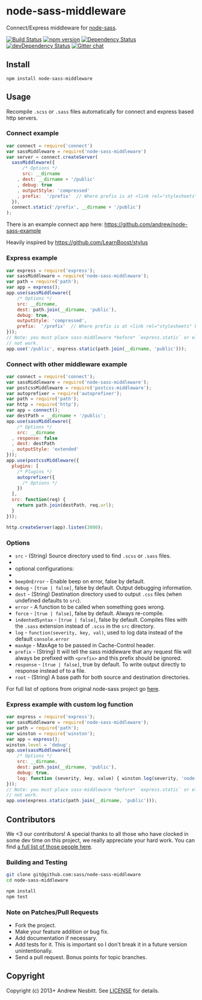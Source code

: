 # node-sass-middleware

Connect/Express middleware for [node-sass](https://github.com/sass/node-sass).

[![Build Status](https://travis-ci.org/sass/node-sass-middleware.svg?branch=master&style=flat)](https://travis-ci.org/sass/node-sass-middleware)
[![npm version](https://badge.fury.io/js/node-sass-middleware.svg)](http://badge.fury.io/js/node-sass-middleware)
[![Dependency Status](https://david-dm.org/sass/node-sass-middleware.svg?theme=shields.io)](https://david-dm.org/sass/node-sass-middleware)
[![devDependency Status](https://david-dm.org/sass/node-sass-middleware/dev-status.svg?theme=shields.io)](https://david-dm.org/sass/node-sass-middleware#info=devDependencies)
[![Gitter chat](http://img.shields.io/badge/gitter-sass/node--sass-brightgreen.svg)](https://gitter.im/sass/node-sass)

## Install

    npm install node-sass-middleware

## Usage

Recompile `.scss` or `.sass` files automatically for connect and express based http servers.

### Connect example

```javascript
var connect = require('connect')
var sassMiddleware = require('node-sass-middleware')
var server = connect.createServer(
  sassMiddleware({
      /* Options */
      src: __dirname
    , dest: __dirname + '/public'
    , debug: true
    , outputStyle: 'compressed'
    , prefix:  '/prefix'  // Where prefix is at <link rel="stylesheets" href="prefix/style.css"/>
  }),
  connect.static('/prefix', __dirname + '/public')
);
```

There is an example connect app here: <https://github.com/andrew/node-sass-example>

Heavily inspired by <https://github.com/LearnBoost/stylus>

### Express example

```javascript
var express = require('express');
var sassMiddleware = require('node-sass-middleware');
var path = require('path');
var app = express();
app.use(sassMiddleware({
    /* Options */
    src: __dirname,
    dest: path.join(__dirname, 'public'),
    debug: true,
    outputStyle: 'compressed',
    prefix:  '/prefix'  // Where prefix is at <link rel="stylesheets" href="prefix/style.css"/>
}));
// Note: you must place sass-middleware *before* `express.static` or else it will
// not work.
app.use('/public', express.static(path.join(__dirname, 'public')));
```

### Connect with other middleware example

```javascript
var connect = require('connect');
var sassMiddleware = require('node-sass-middleware');
var postcssMiddleware = require('postcss-middleware');
var autoprefixer = require('autoprefixer');
var path = require('path');
var http = require('http');
var app = connect();
var destPath = __dirname + '/public';
app.use(sassMiddleware({
    /* Options */
    src: __dirname
  , response: false
  , dest: destPath
  , outputStyle: 'extended'
}));
app.use(postcssMiddleware({
  plugins: [
    /* Plugins */
    autoprefixer({
      /* Options */
    })
  ],
  src: function(req) {
    return path.join(destPath, req.url);
  }
}));

http.createServer(app).listen(3000);
```

### Options

 *    `src`            - (String) Source directory used to find `.scss` or `.sass` files.
 *
 *    optional configurations:
 *
 *    `beepOnError`    - Enable beep on error, false by default.
 *    `debug`          - `[true | false]`, false by default. Output debugging information.
 *    `dest`           - (String) Destination directory used to output `.css` files (when undefined defaults to `src`).
 *    `error`          - A function to be called when something goes wrong.
 *    `force`          - `[true | false]`, false by default. Always re-compile.
 *    `indentedSyntax` - `[true | false]`, false by default. Compiles files with the `.sass` extension instead of `.scss` in the `src` directory.
 *    `log`            - `function(severity, key, val)`, used to log data instead of the default `console.error`
 *    `maxAge`         - MaxAge to be passed in Cache-Control header.
 *    `prefix`         - (String) It will tell the sass middleware that any request file will always be prefixed with `<prefix>` and this prefix should be ignored.
 *    `response`       - `[true | false]`, true by default. To write output directly to response instead of to a file.
 *    `root`           - (String) A base path for both source and destination directories.


  For full list of options from original node-sass project go [here](https://github.com/sass/node-sass).
  
### Express example with custom log function

```javascript
var express = require('express');
var sassMiddleware = require('node-sass-middleware');
var path = require('path');
var winston = require('winston');
var app = express();
winston.level = 'debug';
app.use(sassMiddleware({
    /* Options */
    src: __dirname,
    dest: path.join(__dirname, 'public'),
    debug: true,
    log: function (severity, key, value) { winston.log(severity, 'node-saas-middleware   %s : %s', key, value); }
}));
// Note: you must place sass-middleware *before* `express.static` or else it will
// not work.
app.use(express.static(path.join(__dirname, 'public')));
```

## Contributors

We <3 our contributors! A special thanks to all those who have clocked in some dev time on this project, we really appreciate your hard work. You can find [a full list of those people here](https://github.com/sass/node-sass-middleware/graphs/contributors).

### Building and Testing

```sh
git clone git@github.com:sass/node-sass-middleware
cd node-sass-middleware

npm install
npm test
```

### Note on Patches/Pull Requests

 * Fork the project.
 * Make your feature addition or bug fix.
 * Add documentation if necessary.
 * Add tests for it. This is important so I don't break it in a future version unintentionally.
 * Send a pull request. Bonus points for topic branches.

## Copyright

Copyright (c) 2013+ Andrew Nesbitt. See [LICENSE](https://github.com/sass/node-sass-middleware/blob/master/LICENSE) for details.
